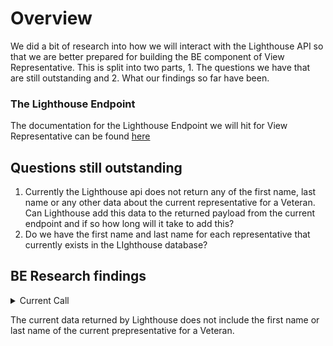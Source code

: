 # Overview

We did a bit of research into how we will interact with the Lighthouse API so that we are better prepared for building the BE component of View Representative. This is split into two parts, 1. The questions we have that are still outstanding and 2. What our findings so far have been.

### The Lighthouse Endpoint

The documentation for the Lighthouse Endpoint we will hit for View Representative can be found [here](https://developer.va.gov/explore/benefits/docs/claims?version=current)

## Questions still outstanding
1. Currently the Lighthouse api does not return any of the first name, last name or any other data about the current representative for a Veteran. Can Lighthouse add this data to the returned payload from the current endpoint and if so how long will it take to add this?
2. Do we have the first name and last name for each representative that currently exists in the LIghthouse database?


## BE Research findings

<details><summary>Current Call</summary>


<p>This is the call to get the current representative for a Veteran</p>

```python
curl --location --request GET 'https://sandbox-api.va.gov/services/claims/v0/forms/2122/active' \
--header 'apikey: 3N0pHYwZ9Bd0YG5Z8lNL3nTJgJuTJgZA' \
--header 'X-VA-First-Name: Jeffery' \
--header 'X-VA-Last-Name: Hayes' \
--header 'X-VA-Birth-Date: 1937-09-25' \
--header 'X-VA-SSN: 796131729' \
--header 'X-VA-LOA: 3'
```

<p>Here is the data structure that is returned by this call</p>

```JavaScript
{
  "data": {
    "id": "b33bd19f-72bc-4e10-b0eb-8e26f4a378e6",
    "type": "claims_api_power_of_attorneys",
    "attributes": {
      "status": "updated",
      "date_request_accepted": "2021-03-11",
      "representative": {
        "service_organization": {
          "poa_code": "1AQ",
          "first_name": "John",
          "last_name": "Doe"
        }
      },
      "previous_poa": null
    }
  }
}

```

</details>

The current data returned by Lighthouse does not include the first name or last name of the current prepresentative for a Veteran. 

